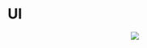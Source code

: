 # UI

<p align="center">
  <a href="https://github.com/cinyearchan/my-ui-lib/actions/workflows/main.yml">
    <img src="https://github.com/cinyearchan/my-ui-lib/actions/workflows/main.yml/badge.svg?branch=master"/>
  </a>
</p>
